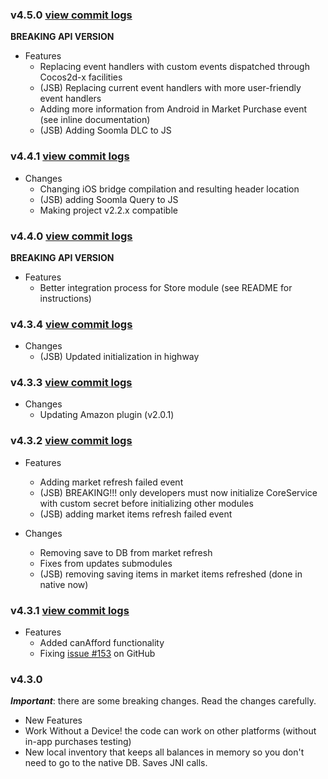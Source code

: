 ### v4.5.0 [view commit logs](https://github.com/soomla/cocos2dx-store/compare/cocos2dx-v2-v4.4.1...cocos2dx-v2-v4.5.0)

**BREAKING API VERSION**

* Features
  * Replacing event handlers with custom events dispatched through Cocos2d-x facilities
  * (JSB) Replacing current event handlers with more user-friendly event handlers
  * Adding more information from Android in Market Purchase event (see inline documentation)
  * (JSB) Adding Soomla DLC to JS

### v4.4.1 [view commit logs](https://github.com/soomla/cocos2dx-store/compare/cocos2dx-v2-v4.4.0...cocos2dx-v2-v4.4.1)

* Changes
  * Changing iOS bridge compilation and resulting header location
  * (JSB) adding Soomla Query to JS
  * Making project v2.2.x compatible

### v4.4.0 [view commit logs](https://github.com/soomla/cocos2dx-store/compare/cocos2dx-v2-v4.3.4...cocos2dx-v2-v4.4.0)

**BREAKING API VERSION**

* Features
  * Better integration process for Store module (see README for instructions)

### v4.3.4 [view commit logs](https://github.com/soomla/cocos2dx-store/compare/cocos2dx-v2-v4.3.3...cocos2dx-v2-v4.3.4)

* Changes
  * (JSB) Updated initialization in highway

### v4.3.3 [view commit logs](https://github.com/soomla/cocos2dx-store/compare/cocos2dx-v2-v4.3.2...cocos2dx-v2-v4.3.3)


* Changes
  * Updating Amazon plugin (v2.0.1)

### v4.3.2 [view commit logs](https://github.com/soomla/cocos2dx-store/compare/cocos2dx-v2-v4.3.1...cocos2dx-v2-v4.3.2)

* Features
  * Adding market refresh failed event  
  * (JSB) BREAKING!!! only developers must now initialize CoreService with custom secret before initializing other modules
  * (JSB) adding market items refresh failed event

* Changes
  * Removing save to DB from market refresh
  * Fixes from updates submodules
  * (JSB) removing saving items in market items refreshed (done in native now)

### v4.3.1 [view commit logs](https://github.com/soomla/cocos2dx-store/compare/cocos2dx-v2-v4.3.0...cocos2dx-v2-v4.3.1)

* Features
  * Added canAfford functionality
  * Fixing [issue #153](https://github.com/soomla/cocos2dx-store/issues/153) on GitHub

### v4.3.0

***Important***: there are some breaking changes. Read the changes carefully.

* New Features
* Work Without a Device! the code can work on other platforms (without in-app purchases testing)
* New local inventory that keeps all balances in memory so you don't need to go to the native DB. Saves JNI calls.
